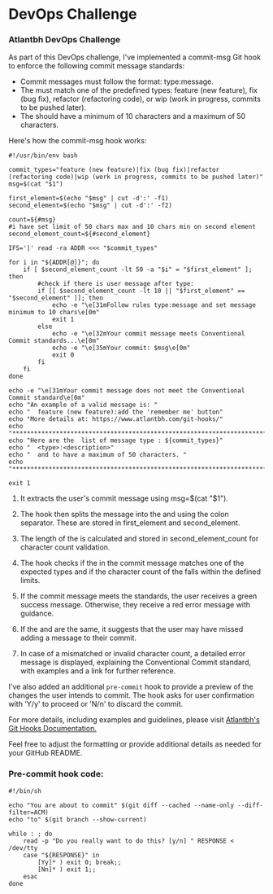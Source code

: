 # DevOps Challenge
### Atlantbh DevOps Challenge

As part of this DevOps challenge, I've implemented a commit-msg Git hook to enforce the following commit message standards:

- Commit messages must follow the format: type:message.
- The <type> must match one of the predefined types: feature (new feature), fix (bug fix), refactor (refactoring code), or wip (work in progress, commits to be pushed later).
- The <message> should have a minimum of 10 characters and a maximum of 50 characters.
  
Here's how the commit-msg hook works:

```
#!/usr/bin/env bash

commit_types="feature (new feature)|fix (bug fix)|refactor (refactoring code)|wip (work in progress, commits to be pushed later)"
msg=$(cat "$1")

first_element=$(echo "$msg" | cut -d':' -f1)
second_element=$(echo "$msg" | cut -d':' -f2)

count=${#msg}
#i have set limit of 50 chars max and 10 chars min on second element
second_element_count=${#second_element}

IFS='|' read -ra ADDR <<< "$commit_types"

for i in "${ADDR[@]}"; do
    if [ $second_element_count -lt 50 -a "$i" = "$first_element" ]; then
        #check if there is user message after type:
        if [[ $second_element_count -lt 10 || "$first_element" == "$second_element" ]]; then
            echo -e "\e[31mFollow rules type:message and set message minimum to 10 chars\e[0m"
            exit 1
        else
            echo -e "\e[32mYour commit message meets Conventional Commit standards...\e[0m"
            echo -e "\e[35mYour commit: $msg\e[0m"
            exit 0
        fi
    fi
done

echo -e "\e[31mYour commit message does not meet the Conventional Commit standard\e[0m"
echo "An example of a valid message is: "
echo "  feature (new feature):add the 'remember me' button"
echo "More details at: https://www.atlantbh.com/git-hooks/"
echo "***********************************************************************"                                                                                                                                                        
echo "Here are the  list of message type : ${commit_types}"                                                                                                                                                                           
echo "  <type>:<description>"
echo "  and to have a maximum of 50 characters. "
echo "***********************************************************************"

exit 1
```

1. It extracts the user's commit message using msg=$(cat "$1").

1. The hook then splits the message into the <type> and <message> using the colon separator. These are stored in first_element and second_element.

1. The length of the <message> is calculated and stored in second_element_count for character count validation.

1. The hook checks if the <type> in the commit message matches one of the expected types and if the character count of the <message> falls within the defined limits.

1. If the commit message meets the standards, the user receives a green success message. Otherwise, they receive a red error message with guidance.

1. If the <type> and <message> are the same, it suggests that the user may have missed adding a message to their commit.

1. In case of a mismatched <type> or invalid character count, a detailed error message is displayed, explaining the Conventional Commit standard, with examples and a link for further reference.

I've also added an additional `pre-commit` hook to provide a preview of the changes the user intends to commit. The hook asks for user confirmation with 'Y/y' to proceed or 'N/n' to discard the commit.

For more details, including examples and guidelines, please visit [Atlantbh's Git Hooks Documentation.](https://www.atlantbh.com/git-hooks/)

Feel free to adjust the formatting or provide additional details as needed for your GitHub README.

### Pre-commit hook code:
```
#!/bin/sh

echo "You are about to commit" $(git diff --cached --name-only --diff-filter=ACM)
echo "to" $(git branch --show-current)

while : ; do
    read -p "Do you really want to do this? [y/n] " RESPONSE < /dev/tty
    case "${RESPONSE}" in
        [Yy]* ) exit 0; break;;
        [Nn]* ) exit 1;;
    esac
done
```
